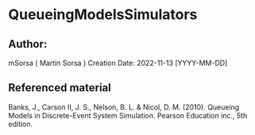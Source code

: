 # QueueingModelsSimulators
## Author:
mSorsa ( Martin Sorsa ) 
Creation Date: 2022-11-13 [YYYY-MM-DD]


## Referenced material
Banks, J., Carson II, J. S., Nelson, B. L. & Nicol, D. M. (2010). Queueing Models in Discrete-Event System Simulation. Pearson Education inc., 5th edition. 

